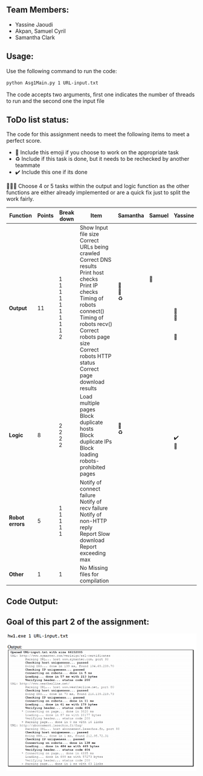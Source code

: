 ## Team Members:
* Yassine Jaoudi
* Akpan, Samuel Cyril
* Samantha Clark

## Usage:

Use the following command to run the code:

```bash
python Asg1Main.py 1 URL-input.txt
```

The code accepts two arguments, first one indicates the number of threads to run and the second one the input file

## ToDo list status:

The code for this assignment needs to meet the following items to meet a perfect score.

* :construction: Include this emoji if you choose to work on the appropriate task
* :recycle: Include if this task is done, but it needs to be rechecked by another teammate
* :heavy_check_mark: Include this one if its done


:rotating_light::rotating_light::rotating_light: Choose 4 or 5 tasks within the output and logic function as the other functions are either already implemented or are a quick fix just to split the work fairly.


| **Function**  | **Points**  | **Break down**  | **Item**  | **Samantha** | **Samuel** | **Yassine** | 
|---------------|-------------|-----------------|-----------|--------------|------------|-------------|
|  **Output**  | 11  | 1<br />1<br />1<br />1<br />1<br />1<br />1<br />1<br />1<br />2<br />  | Show Input file size<br />Correct URLs being crawled<br />Correct DNS results<br />Print host checks<br />Print IP checks<br />Timing of robots connect()<br />Timing of robots recv()<br />Correct robots page size<br />Correct robots HTTP status<br />Correct page download results<br />  | <br />:construction:<br />:construction:<br />:recycle:<br /><br /><br /><br /><br /><br /><br /> | :construction:<br /><br /><br /><br /><br /><br /><br /><br /><br /><br /> | <br /><br /><br /><br /><br />:construction:<br />:construction:<br /><br /><br />:construction:<br /> |
|  **Logic**  | 8  | 2<br />2<br />2<br />2<br />  | Load multiple pages<br />Block duplicate hosts<br />Block duplicate IPs<br />Block loading robots-prohibited pages<br />  | :construction:<br />:recycle:<br /><br /><br /> | <br /><br /><br /><br />  |  <br /><br />:heavy_check_mark:<br />:construction:<br /> |
|**Robot errors**| 5  | 1<br />1<br />1<br />1<br />1<br />  |  Notify of connect failure<br /> Notify of recv failure<br /> Notify of non-HTTP reply<br />Report Slow download<br />Report exceeding max<br />  | <br /><br /><br /><br /><br />  | <br /><br /><br /><br /><br /> |  <br /><br /><br /><br /><br /> |
|  **Other**  | 1  | 1  | No Missing files for compilation  |  |   |   |



## Code Output:


## Goal of this part 2 of the assignment:

![Goal](part2_goal_output.png)
